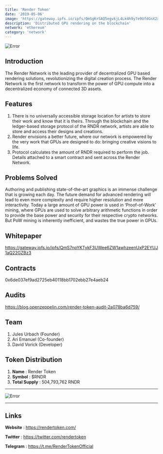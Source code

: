 ```yaml
---
title: 'Render Token'
date: '2019-05-06'
image: 'https://gateway.ipfs.io/ipfs/QmSgKrSAQ5egvkjL4Lk4h9y7e9UfdGnX2xReR22VoPkvvH'
description: 'Distributed GPU rendering on the blockchain'
network: 'ethereum'
category: 'network'
---
```


![Error](https://gateway.ipfs.io/ipfs/QmUAGHRdCWA6fSSXKMh7VbsjfjoTtBya9m9gUHwdxn1rMr)

## Introduction

The Render Network is the leading provider of decentralized GPU based rendering solutions, revolutionizing the digital creation process. The Render Network is the first network to transform the power of GPU compute into a decentralized economy of connected 3D assets. 


## Features

1. There is no universally accessible storage location for artists to store their work and know that it is theirs. Through the blockchain and the ledger-based storage protocol of the RNDR network, artists are able to store and access their designs and creations.
2. Render envisions a better future, where our network is empowered by the very work that GPUs are designed to do: bringing creative visions to life.
3. Protocol calculates the amount of RNDR required to perform the job. Details attached to a smart contract and sent across the Render Network.

## Problems Solved

Authoring and publishing state-of-the-art graphics is an immense challenge that is growing each day. The future demand for advanced rendering will lead to even more complexity and require higher resolution and more interactivity. Today a large amount of GPU power is used in ‘Proof-of-Work’ mining, where GPUs are used to solve arbitrary arithmetic functions in order to provide the base power and security for their respective crypto networks. But PoW mining is inherently inefficient, and wastes the true power in GPUs.



## Whitepaper

https://gateway.ipfs.io/ipfs/QmS7npYKTykF3UWee6ZW1awhzeenUxP2EYUJ1aQ22GZBz3


## Contracts

0x6de037ef9ad2725eb40118bb1702ebb27e4aeb24

## Audits

https://blog.openzeppelin.com/render-token-audit-2a078ba6d759/


## Team

1. Jules Urbach (Founder)
2. Ari Emanuel (Co-founder)
3. David Vorick (Developer)


## Token Distribution

1. **Name** : Render Token
2. **Symbol** : $RNDR
3. **Total Supply** : 504,793,762 RNDR

---

![Error](https://gateway.ipfs.io/ipfs/QmfQHisKtQ9zaykMDLiYAy4ApMTj9XcRh16up5PW2riyhN)


---

## Links

**Website** : <https://rendertoken.com/>

**Twitter** : <https://twitter.com/rendertoken>

**Telegram** : <https://t.me/RenderTokenOfficial>
